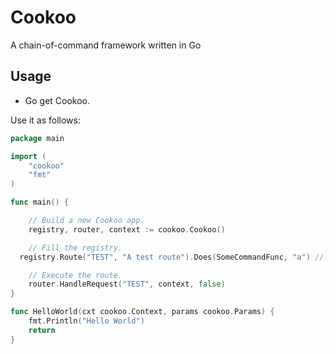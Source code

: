 Cookoo
======

A chain-of-command framework written in Go

## Usage

- Go get Cookoo.

Use it as follows:

~~~go
package main

import (
	"cookoo"
	"fmt"
)

func main() {

	// Build a new Cookoo app.
	registry, router, context := cookoo.Cookoo()

	// Fill the registry.
  registry.Route("TEST", "A test route").Does(SomeCommandFunc, "a") //...

	// Execute the route.
	router.HandleRequest("TEST", context, false)
}

func HelloWorld(cxt cookoo.Context, params cookoo.Params) {
	fmt.Println("Hello World")
	return
}

~~~
